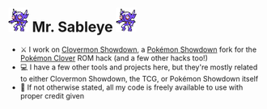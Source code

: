 # ![Gen 2 Sableye](retrobleye.gif) Mr. Sableye ![Gen 2 Sableye](retrobleye.gif)

- ⚔️ I work on [Clovermon Showdown](https://clover.weedl.es), a [Pokémon Showdown](https://github.com/smogon/pokemon-showdown) fork for the [Pokémon Clover](https://poclo.net) ROM hack (and a few other hacks too!)
- 💻 I have a few other tools and projects here, but they're mostly related to either Clovermon Showdown, the TCG, or Pokémon Showdown itself
- 📝 If not otherwise stated, all my code is freely available to use with proper credit given